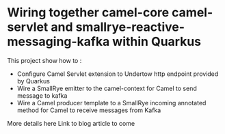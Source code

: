 # Wiring together camel-core camel-servlet and smallrye-reactive-messaging-kafka within Quarkus

This project show how to :
 
- Configure Camel Servlet extension to Undertow http endpoint provided by Quarkus
- Wire a SmallRye emitter to the camel-context for Camel to send message to kafka
- Wire a Camel producer template to a SmallRye incoming annotated method for Camel to receive messages from Kafka


More details here Link to blog article to come
